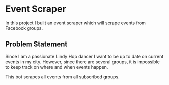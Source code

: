 # Event Scraper

In this project I built an event scraper which will scrape events from Facebook groups.

## Problem Statement

Since I am a passionate Lindy Hop dancer I want to be up to date on current events in my city. However, since there are several groups, it is impossible to keep track on where and when events happen.

This bot scrapes all events from all subscribed groups.
